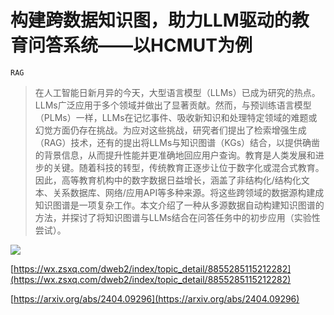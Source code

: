# 构建跨数据知识图，助力LLM驱动的教育问答系统——以HCMUT为例
`RAG`
> 在人工智能日新月异的今天，大型语言模型（LLMs）已成为研究的热点。LLMs广泛应用于多个领域并做出了显著贡献。然而，与预训练语言模型（PLMs）一样，LLMs在记忆事件、吸收新知识和处理特定领域的难题或幻觉方面仍存在挑战。为应对这些挑战，研究者们提出了检索增强生成（RAG）技术，还有的提出将LLMs与知识图谱（KGs）结合，以提供确凿的背景信息，从而提升性能并更准确地回应用户查询。教育是人类发展和进步的关键。随着科技的转型，传统教育正逐步让位于数字化或混合式教育。因此，高等教育机构中的数字数据日益增长，涵盖了非结构化/结构化文本、关系数据库、网络/应用API等多种来源。将这些跨领域的数据源构建成知识图谱是一项复杂工作。本文介绍了一种从多源数据自动构建知识图谱的方法，并探讨了将知识图谱与LLMs结合在问答任务中的初步应用（实验性尝试）。

![](https://raw.githubusercontent.com/HuggingAGI/HuggingArxiv/main/paper_images/2404.09296/figure_05_course_withdraw.png)

[https://wx.zsxq.com/dweb2/index/topic_detail/8855285115212282](https://wx.zsxq.com/dweb2/index/topic_detail/8855285115212282)

[https://arxiv.org/abs/2404.09296](https://arxiv.org/abs/2404.09296)